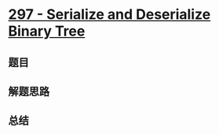 # [297 - Serialize and Deserialize Binary Tree](https://leetcode.com/problems/serialize-and-deserialize-binary-tree/)

## 题目


## 解题思路


## 总结


